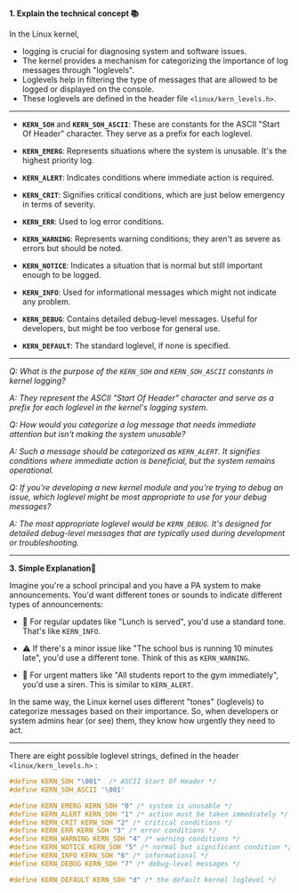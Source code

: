 
**1. Explain the technical concept 📚**

In the Linux kernel, 
- logging is crucial for diagnosing system and software issues.
- The kernel provides a mechanism for categorizing the importance of log messages through "loglevels".
- Loglevels help in filtering the type of messages that are allowed to be logged or displayed on the console.
- These loglevels are defined in the header file `<linux/kern_levels.h>`.
----

- **`KERN_SOH`** and **`KERN_SOH_ASCII`**: These are constants for the ASCII "Start Of Header" character. They serve as a prefix for each loglevel.

- **`KERN_EMERG`**: Represents situations where the system is unusable. It's the highest priority log.

- **`KERN_ALERT`**: Indicates conditions where immediate action is required.

- **`KERN_CRIT`**: Signifies critical conditions, which are just below emergency in terms of severity.

- **`KERN_ERR`**: Used to log error conditions.

- **`KERN_WARNING`**: Represents warning conditions; they aren't as severe as errors but should be noted.

- **`KERN_NOTICE`**: Indicates a situation that is normal but still important enough to be logged.

- **`KERN_INFO`**: Used for informational messages which might not indicate any problem.

- **`KERN_DEBUG`**: Contains detailed debug-level messages. Useful for developers, but might be too verbose for general use.

- **`KERN_DEFAULT`**: The standard loglevel, if none is specified.

---

*Q: What is the purpose of the `KERN_SOH` and `KERN_SOH_ASCII` constants in kernel logging?*

*A: They represent the ASCII "Start Of Header" character and serve as a prefix for each loglevel in the kernel's logging system.*

*Q: How would you categorize a log message that needs immediate attention but isn't making the system unusable?*

*A: Such a message should be categorized as `KERN_ALERT`. It signifies conditions where immediate action is beneficial, but the system remains operational.*

*Q: If you're developing a new kernel module and you're trying to debug an issue, which loglevel might be most appropriate to use for your debug messages?*

*A: The most appropriate loglevel would be `KERN_DEBUG`. It's designed for detailed debug-level messages that are typically used during development or troubleshooting.*

---

**3. Simple Explanation🌟**

Imagine you're a school principal and you have a PA system to make announcements. You'd want different tones or sounds to indicate different types of announcements:

- 🔔 For regular updates like "Lunch is served", you'd use a standard tone. That's like `KERN_INFO`.
  
- ⚠️ If there's a minor issue like "The school bus is running 10 minutes late", you'd use a different tone. Think of this as `KERN_WARNING`.

- 🚨 For urgent matters like "All students report to the gym immediately", you'd use a siren. This is similar to `KERN_ALERT`.

In the same way, the Linux kernel uses different "tones" (loglevels) to categorize messages based on their importance. So, when developers or system admins hear (or see) them, they know how urgently they need to act.

---
There are eight possible loglevel strings, defined in the header `<linux/kern_levels.h>` :

```C
#define KERN_SOH "\001"  /* ASCII Start Of Header */
#define KERN_SOH_ASCII '\001'

#define KERN_EMERG KERN_SOH "0" /* system is unusable */
#define KERN_ALERT KERN_SOH "1" /* action must be taken immediately */
#define KERN_CRIT KERN_SOH "2" /* critical conditions */
#define KERN_ERR KERN_SOH "3" /* error conditions */
#define KERN_WARNING KERN_SOH "4" /* warning conditions */
#define KERN_NOTICE KERN_SOH "5" /* normal but significant condition */
#define KERN_INFO KERN_SOH "6" /* informational */
#define KERN_DEBUG KERN_SOH "7" /* debug-level messages */

#define KERN_DEFAULT KERN_SOH "d" /* the default kernel loglevel */
```
